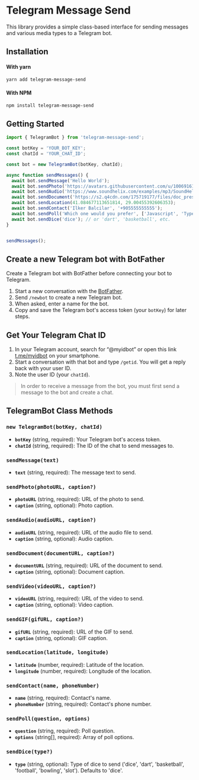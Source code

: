 # Telegram Message Send

This library provides a simple class-based interface for sending messages and various media types to a Telegram bot.

## Installation

#### With yarn

```bash
yarn add telegram-message-send
```

#### With NPM

```bash
npm install telegram-message-send
```

## Getting Started

```typescript
import { TelegramBot } from 'telegram-message-send';

const botKey = 'YOUR_BOT_KEY';
const chatId = 'YOUR_CHAT_ID';

const bot = new TelegramBot(botKey, chatId);

async function sendMessages() {
  await bot.sendMessage('Hello World');
  await bot.sendPhoto('https://avatars.githubusercontent.com/u/100691616?s=200&v=4', 'Custom Caption');
  await bot.sendAudio('https://www.soundhelix.com/examples/mp3/SoundHelix-Song-1.mp3', 'Custom Caption');
  await bot.sendDocument('https://s2.q4cdn.com/175719177/files/doc_presentations/Placeholder-PDF.pdf', 'Custom Caption');
  await bot.sendLocation(41.084677113651814, 29.00455392606353);
  await bot.sendContact('Ilker Balcilar', '+905555555555');
  await bot.sendPoll('Which one would you prefer', ['Javascript', 'Typescript']);
  await bot.sendDice('dice'); // or 'dart', 'basketball', etc.
}


sendMessages();
```

## Create a new Telegram bot with BotFather

Create a Telegram bot with BotFather before connecting your bot to Telegram.

1. Start a new conversation with the [BotFather](https://telegram.me/botfather).
2. Send `/newbot` to create a new Telegram bot.
3. When asked, enter a name for the bot.
4. Copy and save the Telegram bot's access token (your `botKey`) for later steps.

## Get Your Telegram Chat ID

1. In your Telegram account, search for “@myidbot” or open this link [t.me/myidbot](https://t.me/myidbot) on your smartphone.
2. Start a conversation with that bot and type `/getid`. You will get a reply back with your user ID.
3. Note the user ID (your `chatId`).

> In order to receive a message from the bot, you must first send a message to the bot and create a chat.

## TelegramBot Class Methods


### `new TelegramBot(botKey, chatId)`

* **`botKey`** (string, required): Your Telegram bot's access token.
* **`chatId`** (string, required): The ID of the chat to send messages to.


### `sendMessage(text)`

* **`text`** (string, required): The message text to send.

### `sendPhoto(photoURL, caption?)`

* **`photoURL`** (string, required): URL of the photo to send.
* **`caption`** (string, optional): Photo caption.

### `sendAudio(audioURL, caption?)`

* **`audioURL`** (string, required): URL of the audio file to send.
* **`caption`** (string, optional): Audio caption.

### `sendDocument(documentURL, caption?)`

* **`documentURL`** (string, required): URL of the document to send.
* **`caption`** (string, optional): Document caption.

### `sendVideo(videoURL, caption?)`

* **`videoURL`** (string, required): URL of the video to send.
* **`caption`** (string, optional): Video caption.

### `sendGIF(gifURL, caption?)`

* **`gifURL`** (string, required): URL of the GIF to send.
* **`caption`** (string, optional): GIF caption.


### `sendLocation(latitude, longitude)`

* **`latitude`** (number, required): Latitude of the location.
* **`longitude`** (number, required): Longitude of the location.

### `sendContact(name, phoneNumber)`

* **`name`** (string, required): Contact's name.
* **`phoneNumber`** (string, required): Contact's phone number.

### `sendPoll(question, options)`

* **`question`** (string, required): Poll question.
* **`options`** (string[], required): Array of poll options.

### `sendDice(type?)`

* **`type`** (string, optional): Type of dice to send ('dice', 'dart', 'basketball', 'football', 'bowling', 'slot'). Defaults to 'dice'.
```
